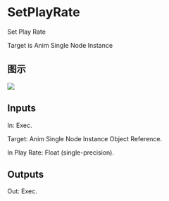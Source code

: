 # SetPlayRate

Set Play Rate

Target is Anim Single Node Instance

## 图示

![]($-20221218-17504930.png)

## Inputs

In: Exec.

Target: Anim Single Node Instance Object Reference.

In Play Rate: Float (single-precision).  

## Outputs

Out: Exec.

